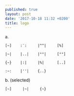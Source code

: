 ```yaml
---
published: true
layout: post
date: '2017-10-18 11:32 +0200'
title: logo
---
```

a.

    [~]    :¨:     |^^|     [%]
    
    |~|    |..|    |°°|     [°°]
    
    {~}    |:|     |%|      [..]
    
    :~:    |''|    {..}
    
 
b. (selected)

    [~]     |~|     {~}
